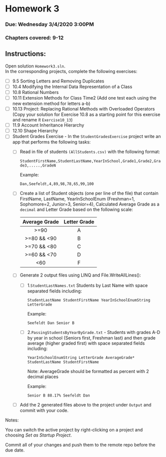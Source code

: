 # Homework 3

### Due: Wednesday 3/4/2020 3:00PM

### Chapters covered: 9-12

## Instructions:

Open solution `Homework3.sln`.  
In the corresponding projects, complete the following exercises:
- [ ] 9.5 Sorting Letters and Removing Duplicates
- [ ] 10.4 Modifying the Internal Data Representation of a Class
- [ ] 10.8 Rational Numbers
- [ ] 10.11 Extension Methods for Class Time2 (Add one test each using the new extension method for letters a-b)
- [ ] 10.13 Project: Replacing Rational Methods with Overloaded Operators (Copy your solution for Exercise 10.8 as a starting point for this exercise and rename it `Exercise10_13`)
- [ ] 11.9 Account Inheritance Hierarchy
- [ ] 12.10 Shape Hierarchy
- [ ] Student Grades Exercise - In the `StudentGradesExercise` project write an app that performs the following tasks:
  - [ ] Read in file of students `(AllStudents.csv)` with the following format:
  
    `StudentFirstName,StudentLastName,YearInSchool,Grade1,Grade2,Grade3,.....,GradeN`

    Example:

    `Dan,Seefeldt,4,89,98,78,65,99,100`

  - [ ] Create a list of Student objects (one per line of the file) that contain FirstName, LastName, YearInSchoolEnum (Freshman=1, Sophomore=2, Junior=3, Senior=4), Calculated Average Grade as a `decimal` and Letter Grade based on the following scale:

    | Average Grade | Letter Grade |
    | :-----------: | :----------: |
    |  >=90 | A |
    | >=80 && <90 | B |
    | >=70 && <80 | C |
    | >=60 && <70 | D |
    | <60 | F|

  - [ ] Generate 2 output files using LINQ and File.WriteAllLines():
    
    - [ ] 1.`StudentLastNames.txt` Students by Last Name with space separated fields including:

        `StudentLastName StudentFirstName YearInSchoolEnumString LetterGrade`

        Example:

        `Seefeldt Dan Senior B`
    
    - [ ] 2.`PassingStudentsByYearByGrade.txt` - Students with grades A-D by year in school (Seniors first, Freshman last) and then grade average (higher graded first) with space separated fields including:

        `YearInSchoolEnumString LetterGrade AverageGrade* StudentLastName StudentFirstName`

        Note: AverageGrade should be formatted as percent with 2 decimal places

        Example:

        `Senior B 88.17% Seefeldt Dan`

  - [ ] Add the 2 generated files above to the project under `Output` and commit with your code.



Notes:

You can switch the active project by right-clicking on a project and choosing *Set as Startup Project*.

Commit all of your changes and push them to the remote repo before the due date.
